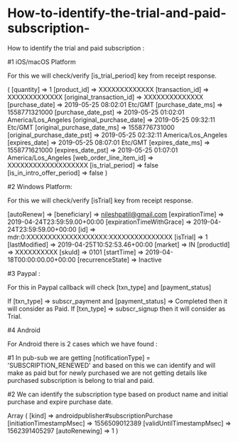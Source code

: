 # How-to-identify-the-trial-and-paid-subscription-
How to identify the trial and paid subscription :

#1 iOS/macOS Platform 

For this we will check/verify [is_trial_period] key from receipt response.

(
    [quantity] => 1
    [product_id] => XXXXXXXXXXXXX
    [transaction_id] => XXXXXXXXXXXXX
    [original_transaction_id] => XXXXXXXXXXXXXX
    [purchase_date] => 2019-05-25 08:02:01 Etc/GMT
    [purchase_date_ms] => 1558771321000
    [purchase_date_pst] => 2019-05-25 01:02:01 America/Los_Angeles
    [original_purchase_date] => 2019-05-25 09:32:11 Etc/GMT
    [original_purchase_date_ms] => 1558776731000
    [original_purchase_date_pst] => 2019-05-25 02:32:11 America/Los_Angeles
    [expires_date] => 2019-05-25 08:07:01 Etc/GMT
    [expires_date_ms] => 1558771621000
    [expires_date_pst] => 2019-05-25 01:07:01 America/Los_Angeles
    [web_order_line_item_id] => XXXXXXXXXXXXXXXXXXX
    [is_trial_period] => false
    [is_in_intro_offer_period] => false
)

#2 Windows Platform:

For this we will check/verify [isTrial] key from receipt response.

[autoRenew] => 
[beneficiary] => nileshpatil@gmail.com
[expirationTime] => 2019-04-24T23:59:59.00+00:00
[expirationTimeWithGrace] => 2019-04-24T23:59:59.00+00:00
[id] => mdr:0:XXXXXXXXXXXXXXXXXXX:XXXXXXXXXXXXXXX
[isTrial] => 1
[lastModified] => 2019-04-25T10:52:53.46+00:00
[market] => IN
[productId] => XXXXXXXXXX
[skuId] => 0101
[startTime] => 2019-04-18T00:00:00.00+00:00
[recurrenceState] => Inactive

#3 Paypal :

For this in Paypal callback will check [txn_type] and [payment_status]

If [txn_type] => subscr_payment and [payment_status] => Completed then it will consider as Paid.
If [txn_type] => subscr_signup then it will consider as Trial.


#4 Android 

For Android there is 2 cases which we have found :

#1 In pub-sub we are getting [notificationType] = 'SUBSCRIPTION_RENEWED' and based on this we can identify and will make as paid but for newly purchased we are not getting details like purchased subscription is belong to trial and paid.

#2 We can identify the subscription type based on product name and initial purchase and expire purchase date.

Array
(
    [kind] => androidpublisher#subscriptionPurchase
    [initiationTimestampMsec] => 1556509012389
    [validUntilTimestampMsec] => 1562391405297
    [autoRenewing] => 1
)
